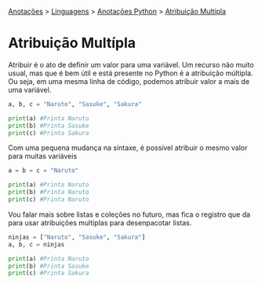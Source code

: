 <link rel="stylesheet" type="text/css" href="../../CSS/dark-theme.css">

[Anotações](../../) > [Linguagens](../Index.md) > [Anotações Python](./Python.md) > [Atribuição Multípla](./Variaveis.md)

# Atribuição Multípla
Atribuir é o ato de definir um valor para uma variável. Um recurso não muito usual, mas que é bem útil e está presente no Python é a atribuição múltipla. Ou seja, em uma mesma linha de código, podemos atribuir valor a mais de uma variável.

```python
a, b, c = "Naruto", "Sasuke", "Sakura"

print(a) #Printa Naruto
print(b) #Printa Sasuke
print(c) #Printa Sakura
```

Com uma pequena mudança na síntaxe, é possível atribuir o mesmo valor para muitas variáveis

```python
a = b = c = "Naruto"

print(a) #Printa Naruto
print(b) #Printa Naruto
print(c) #Printa Naruto
```

Vou falar mais sobre listas e coleções no futuro, mas fica o registro que da para usar atribuições multiplas para desenpacotar listas.

```python
ninjas = ["Naruto", "Sasuke", "Sakura"]
a, b, c = ninjas

print(a) #Printa Naruto
print(b) #Printa Sasuke
print(c) #Printa Sakura
```